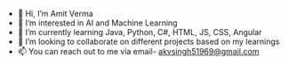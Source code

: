 - 👋 Hi, I’m Amit Verma
- 👀 I’m interested in AI and Machine Learning
- 🌱 I’m currently learning Java, Python, C#, HTML, JS, CSS, Angular
- 💞️ I’m looking to collaborate on different projects based on my learnings
- 📫 You can reach out to me via email- akvsingh51969@gmail.com

<!---
654789654789/654789654789 is a ✨ special ✨ repository because its `README.md` (this file) appears on your GitHub profile.
You can click the Preview link to take a look at your changes.
--->
